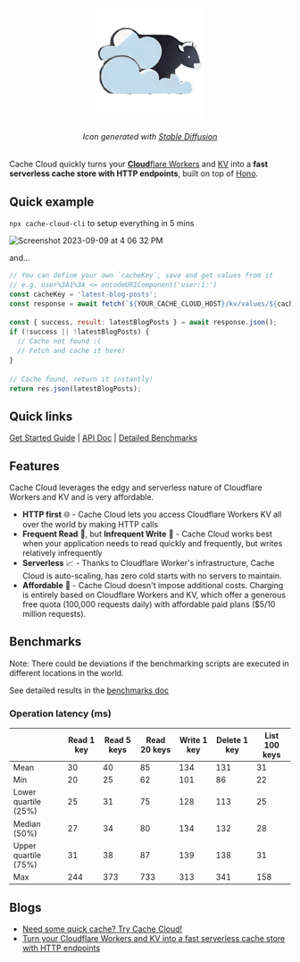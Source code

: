 <p align="center">
  <img src="https://github.com/patrick-kw-chiu/cache-cloud/blob/main/assets/cash-cow-200px.png?raw=true" alt="Cache Cloud | Generated with Stable Diffusion">
  <h6 align="center">
    Icon generated with <a href="https://stablediffusionweb.com/">Stable Diffusion</a>
  </h6>
</p>

Cache Cloud quickly turns your [**Cloud**flare Workers](https://workers.cloudflare.com/) and [KV](https://medium.com/r?url=https%3A%2F%2Fwww.cloudflare.com%2Fproducts%2Fworkers-kv%2F) into a **fast serverless cache store with HTTP endpoints**, built on top of [Hono](https://github.com/honojs/hono).

## Quick example

`npx cache-cloud-cli` to setup everything in 5 mins

<img width="367" alt="Screenshot 2023-09-09 at 4 06 32 PM" src="https://github.com/patrick-kw-chiu/cache-cloud/assets/42149082/76782db9-a494-4a5f-962b-27dce5f9641a">

and...

```javascript
// You can define your own `cacheKey`, save and get values from it
// e.g. user%3A1%3A <= encodeURIComponent('user:1:')
const cacheKey = 'latest-blog-posts';
const response = await fetch(`${YOUR_CACHE_CLOUD_HOST}/kv/values/${cacheKey}`);

const { success, result: latestBlogPosts } = await response.json();
if (!success || !latestBlogPosts) {
  // Cache not found :(
  // Fetch and cache it here!
}

// Cache found, return it instantly!
return res.json(latestBlogPosts);
```

## Quick links

[Get Started Guide](https://github.com/patrick-kw-chiu/cache-cloud/blob/main/doc/GET-STARTED.md) | [API Doc](https://github.com/patrick-kw-chiu/cache-cloud/blob/main/doc/API-DOC.md) | [Detailed Benchmarks](https://github.com/patrick-kw-chiu/cache-cloud/blob/main/doc/benchmarks/BENCHMARKS.md)

## Features

Cache Cloud leverages the edgy and serverless nature of Cloudflare Workers and KV and is very affordable.

- **HTTP first** 🌐 - Cache Cloud lets you access Cloudflare Workers KV all over the world by making HTTP calls
- **Frequent Read** 📖, but **Infrequent Write** 📝 - Cache Cloud works best when your application needs to read quickly and frequently, but writes relatively infrequently
- **Serverless** 📈 - Thanks to Cloudflare Worker's infrastructure, Cache Cloud is auto-scaling, has zero cold starts with no servers to maintain.
- **Affordable** 🤑 - Cache Cloud doesn't impose additional costs. Charging is entirely based on Cloudflare Workers and KV, which offer a generous free quota (100,000 requests daily) with affordable paid plans ($5/10 million requests).

## Benchmarks

Note: There could be deviations if the benchmarking scripts are executed in different locations in the world.

See detailed results in the [benchmarks doc](https://github.com/patrick-kw-chiu/cache-cloud/blob/main/doc/benchmarks/BENCHMARKS.md)

### Operation latency (ms)

|                      | Read 1 key | Read 5 keys | Read 20 keys | Write 1 key | Delete 1 key | List 100 keys |
| -------------------- | ---------- | ----------- | ------------ | ----------- | ------------ | ------------- |
| Mean                 | 30         | 40          | 85           | 134         | 131          | 31            |
| Min                  | 20         | 25          | 62           | 101         | 86           | 22            |
| Lower quartile (25%) | 25         | 31          | 75           | 128         | 113          | 25            |
| Median (50%)         | 27         | 34          | 80           | 134         | 132          | 28            |
| Upper quartile (75%) | 31         | 38          | 87           | 139         | 138          | 31            |
| Max                  | 244        | 373         | 733          | 313         | 341          | 158           |

## Blogs

- [Need some quick cache? Try Cache Cloud!](https://medium.com/@patrick-kw-chiu/need-some-quick-cache-try-cache-cloud-35269aa703eb)
- [Turn your Cloudflare Workers and KV into a fast serverless cache store with HTTP endpoints](https://dev.to/patrickkwchiu/turn-your-cloudflare-workers-and-kv-into-a-fast-serverless-cache-store-with-http-endpoints-102g)
